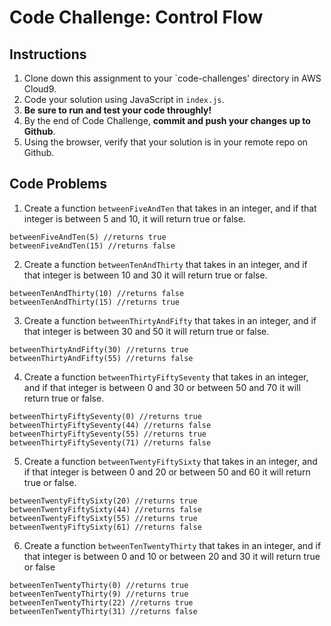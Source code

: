 # Code Challenge: Control Flow

## Instructions

1. Clone down this assignment to your `code-challenges' directory in AWS Cloud9.  
2. Code your solution using JavaScript in `index.js`. 
3. **Be sure to run and test your code throughly!**
4. By the end of Code Challenge, **commit and push your changes up to Github**.
5. Using the browser, verify that your solution is in your remote repo on Github.

## Code Problems

1. Create a function `betweenFiveAndTen` that takes in an integer, and if that integer is between 5 and 10, it will return true or false.
```
betweenFiveAndTen(5) //returns true
betweenFiveAndTen(15) //returns false 
```

2. Create a function `betweenTenAndThirty` that takes in an integer, and if that integer is between 10 and 30 it will return true or false.
```
betweenTenAndThirty(10) //returns false
betweenTenAndThirty(15) //returns true
```

3. Create a function `betweenThirtyAndFifty` that takes in an integer, and if that integer is between 30 and 50 it will return true or false.
```
betweenThirtyAndFifty(30) //returns true
betweenThirtyAndFifty(55) //returns false
```

4. Create a function `betweenThirtyFiftySeventy` that takes in an integer, and if that integer is between 0 and 30 or between 50 and 70 it will return true or false.
```
betweenThirtyFiftySeventy(0) //returns true
betweenThirtyFiftySeventy(44) //returns false
betweenThirtyFiftySeventy(55) //returns true
betweenThirtyFiftySeventy(71) //returns false
```

5. Create a function `betweenTwentyFiftySixty` that takes in an integer, and if that integer is between 0 and 20 or between 50 and 60 it will return true or false.
```
betweenTwentyFiftySixty(20) //returns true
betweenTwentyFiftySixty(44) //returns false
betweenTwentyFiftySixty(55) //returns true
betweenTwentyFiftySixty(61) //returns false
```

6. Create a function `betweenTenTwentyThirty` that takes in an  integer, and if that integer is between 0 and 10 or between 20 and 30 it will return true or false
```
betweenTenTwentyThirty(0) //returns true
betweenTenTwentyThirty(9) //returns true
betweenTenTwentyThirty(22) //returns true
betweenTenTwentyThirty(31) //returns false
```
